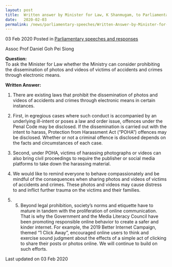 ```yaml
---
layout: post
title:  Written answer by Minister for Law, K Shanmugam, to Parliamentary Question on the Dissemination of Photos and Videos of Victims of Accidents and Crimes through Electronic Means
date:   2020-02-03
permalink: /news/parliamentary-speeches/Written-Answer-by-Minister-for-Law-K-Shanmugam-to-Parliamentary-Question-on-the-Dissemination-of-Photos-and-Videos-of-Victims-of-Accidents-and-Crimes-Through-Electronic-Means
---
```


03 Feb 2020 Posted in [Parliamentary speeches and responses](/news/parliamentary-speeches)

Assoc Prof Daniel Goh Pei Siong

<b>Question:</b>  
To ask the Minister for Law whether the Ministry can consider prohibiting the dissemination of photos and videos of victims of accidents and crimes through electronic means. 

<b>Written Answer:</b>  

1.	There are existing laws that prohibit the dissemination of photos and videos of accidents and crimes through electronic means in certain instances. 

2.	First, in egregious cases where such conduct is accompanied by an underlying ill-intent or poses a law and order issue, offences under the Penal Code may be disclosed.  If the dissemination is carried out with the intent to harass, Protection from Harassment Act (“POHA”) offences may be disclosed. Whether or not a criminal offence is disclosed depends on the facts and circumstances of each case. 

3.	Second, under POHA, victims of harassing photographs or videos can also bring civil proceedings to require the publisher or social media platforms to take down the harassing material.

4.	We would like to remind everyone to behave compassionately and be mindful of the consequences when sharing photos and videos of victims of accidents and crimes.  These photos and videos may cause distress to and inflict further trauma on the victims and their families. 

5.  5.	Beyond legal prohibition, society’s norms and etiquette have to mature in tandem with the proliferation of online communication. That is why the Government and the Media Literacy Council have been promoting responsible online behavior to create a safer and kinder internet. For example, the 2019 Better Internet Campaign, themed “1 Click Away”, encouraged online users to think and exercise sound judgment about the effects of a simple act of clicking to share their posts or photos online. We will continue to build on such efforts.

<p class="right-side-updated">Last updated on 03 Feb 2020</p>
